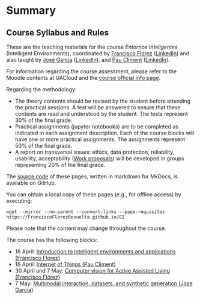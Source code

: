 # Summary

## Course Syllabus and Rules

These are the teaching materials for the course _Entornos Inteligentes_ (Intelligent Environments), coordinated by [Francisco Flórez][florez_url] ([LinkedIn][florez_linkedin]) and also taught by [José García][jgarcia_url] ([LinkedIn][jgarcia_linkedin]), and [Pau Climent][paucliment_url] ([LinkedIn][paucliment_linkedin]).

For information regarding the course assessment, please refer to the Moodle contents at UACloud and the [course official info page][syllabus]. 

[florez_url]: personal.ua.es/francisco.florez
[florez_linkedin]: https://www.linkedin.com/in/franciscoflorezrevuelta
[jgarcia_url]: https://cvnet.cpd.ua.es/curriculum-breve/es/garcia-rodriguez-jose/11102
[jgarcia_linkedin]: https://www.linkedin.com/in/jos%C3%A9-garc%C3%ADa-5aa80613
[paucliment_url]: https://cvnet.cpd.ua.es/curriculum-breve/es/climent-perez-pau/3848
[paucliment_linkedin]: https://www.linkedin.com/in/pau-climent-perez
[syllabus]: https://cvnet.cpd.ua.es/Guia-Docente/GuiaDocente/Index?wcodasi=43510&wlengua=en&scaca=2024-25

Regarding the methodology:

- The theory contents should be revised by the student before attending the practical sessions. A test will be answered to ensure that these contents are read and understood by the student. The tests represent 30% of the final grade. 
- Practical assignments (jupyter notebooks) are to be completed as indicated in each assignment description. Each of the course blocks will have one or more practical assignments. The assignments represent 50% of the final grade.
- A report on transversal issues: ethics, data protection, reliability, usability, acceptability ([Work proposals](work_proposals.md)) will be developed in groups representing 20% of the final grade. 

The [source code][source] of these pages, written in markdown for MkDocs, is available on GitHub.

[source]: https://github.com/FranciscoFlorezRevuelta/EI

You can obtain a local copy of these pages (e.g., for offline access) by executing:

    wget --mirror --no-parent --convert-links --page-requisites https://FranciscoFlorezRevuelta.github.io/EI

Please note that the content may change throughout the course.

The course has the following blocks:

* 16 April: [Introduction to intelligent environments and applications (Francisco Flórez)](AmI.md)
* 16 April: [Internet of Things (Pau Climent)](IoT.md)
* 30 April and 7 May: [Computer vision for Active Assisted Living (Francisco Flórez)](CV_AAL.md)
* 7 May: [Multimodal interaction, datasets, and synthetic generation (Jose García)](multimodal_interaction.md)

